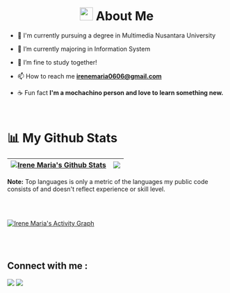 <!-- <img  src="https://raw.githubusercontent.com/MartinHeinz/MartinHeinz/master/wave.gif" width="30px"> Hey! -->

<h1 align="center"><img src="https://raw.githubusercontent.com/MartinHeinz/MartinHeinz/master/wave.gif" width="30px"> About Me </h1>

<!-- ## 🙋🏻‍♀️ About Me  -->

- 🔭 I'm currently pursuing a degree in Multimedia Nusantara University

- 🌱 I’m currently majoring in Information System

- 👯 I’m fine to study together! 

<!-- - 👨‍💻 All of my projects are available at **[My Portfolio](https://irenemariajoseph.com)** -->

- 📫 How to reach me **irenemaria0606@gmail.com**

- ☕ Fun fact **I'm a mochachino person and love to learn something new.**

<br/>


# 📊 My Github Stats
| <a href="https://github.com/irenemariajoseph/github-readme-stats"><img align="center" src="https://github-readme-stats.vercel.app/api?username=irenemariajoseph&show_icons=true&count_private=true&theme=slateorange&hide_border=true&bg_color=0D1117" alt="Irene Maria's Github Stats" /></a> | <a href="https://github.com/irenemariajoseph/github-readme-stats"><img align="center" src="https://github-readme-stats.vercel.app/api/top-langs/?username=irenemariajoseph&langs_count=6&count_private=true&layout=compact&theme=slateorange&hide_border=true&bg_color=0D1117" /></a> |
| ------------- | ------------- |

<b>Note:</b> Top languages is only a metric of the languages my public code consists of and doesn't reflect experience or skill level.


<br/>
<br/>

<a href="https://github.com/irenemariajoseph/github-readme-activity-graph"><img alt="Irene Maria's Activity Graph" src="https://activity-graph.herokuapp.com/graph?username=irenemariajoseph&bg_color=0D1117&color=F9CA24&line=F9CA24&point=FFFFFF&hide_border=true" /></a>

<br/>
<br/>

## Connect with me :

<p align="left">
<a href = "https://www.linkedin.com/in/irenemariajoseph/"><img src="https://img.icons8.com/fluent/48/000000/linkedin.png"/></a>
<a href = "https://www.instagram.com/irenemariajoseph/"><img src="https://img.icons8.com/fluent/48/000000/instagram-new.png"/></a>
</p>

<!--
**irenemariajoseph/irenemariajoseph** is a ✨ _special_ ✨ repository because its `README.md` (this file) appears on your GitHub profile.

Here are some ideas to get you started:

- 🔭 I’m currently working on ...
- 🌱 I’m currently learning ...
- 👯 I’m looking to collaborate on ...
- 🤔 I’m looking for help with ...
- 💬 Ask me about ...
- 📫 How to reach me: ...
- 😄 Pronouns: ...
- ⚡ Fun fact: ...
-->